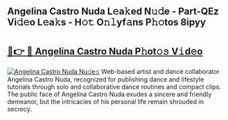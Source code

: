 ## Angelina Castro Nuda L𝚎a𝚔ed N𝚞𝚍e - Part-QEz Vi𝚍𝚎o L𝚎a𝚔s - H𝚘𝚝 O𝚗𝚕yf𝚊ns P𝚑𝚘tos 8ipyy

# <h2><a href="http://kfe45v.oniu.top/?m=Angelina+Castro+Nuda">🔗👉 🔴 Angelina Castro Nuda P𝚑ot𝚘𝚜 V𝚒d𝚎o</a></h2>

[![Angelina Castro Nuda Nu𝚍e𝚜](https://i.imgur.com/0qMVB7G.gif)](http://kfe45v.oniu.top/?m=Angelina+Castro+Nuda)
Web-based artist and dance collaborator Angelina Castro Nuda, recognized for publishing dance and lifestyle tutorials through solo and collaborative dance routines and compact clips. The public face of Angelina Castro Nuda exudes a sincere and friendly demeanor, but the intricacies of his personal life remain shrouded in secrecy.  

